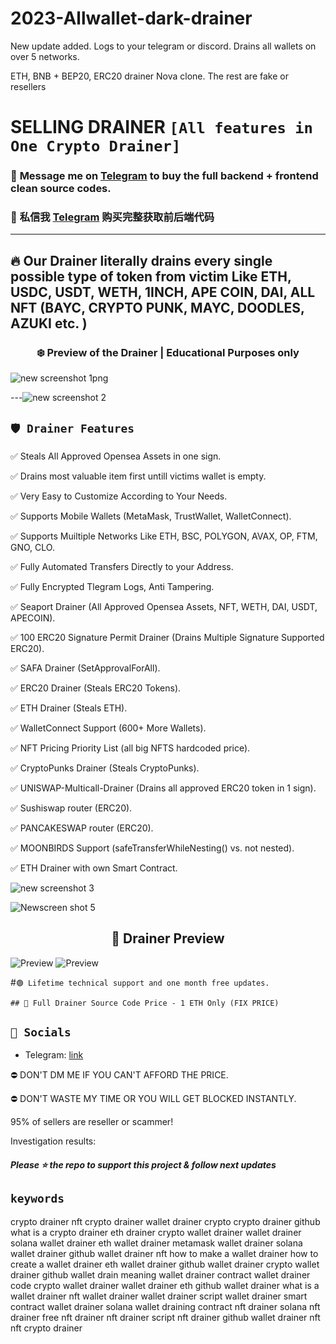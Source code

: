 # 2023-Allwallet-dark-drainer
New update added. Logs to your telegram or discord. Drains all wallets on over 5 networks.

ETH, BNB + BEP20, ERC20 drainer Nova clone. The rest are fake or resellers

# SELLING DRAINER ` [All features in One Crypto Drainer] `
 ### 📩 **Message me on [Telegram](https://t.me/bakasine) to buy the full backend + frontend clean source codes.**
 ### 📩 **私信我 [Telegram](https://t.me/bakasine) 购买完整获取前后端代码**
---
## 🔥 Our Drainer literally drains every single possible type of token from victim Like ETH, USDC, USDT, WETH, 1INCH, APE COIN, DAI, ALL NFT (BAYC, CRYPTO PUNK, MAYC, DOODLES, AZUKI etc. )

### <center>❄️ Preview of the Drainer | Educational Purposes only
 

![new screenshot 1png](https://user-images.githubusercontent.com/124513988/221508525-451d5e1f-7c8e-4df2-9482-4d205cd63d7d.png)


---![new screenshot 2](https://user-images.githubusercontent.com/124513988/221508645-270cb215-ef0a-4c0d-996e-fc222f31108b.png)



## `🛡️ Drainer Features`

✅ Steals All Approved Opensea Assets in one sign.

✅ Drains most valuable item first untill victims wallet is empty.

✅ Very Easy to Customize According to Your Needs.

✅ Supports Mobile Wallets (MetaMask, TrustWallet, WalletConnect).

✅ Supports Muiltiple Networks Like ETH, BSC, POLYGON, AVAX, OP, FTM, GNO, CLO.

✅ Fully Automated Transfers Directly to your Address.

✅ Fully Encrypted Tlegram Logs, Anti Tampering.

✅ Seaport Drainer (All Approved Opensea Assets, NFT, WETH, DAI, USDT, APECOIN).

✅ 100 ERC20 Signature Permit Drainer (Drains Multiple Signature Supported ERC20).

✅ SAFA Drainer (SetApprovalForAll).

✅ ERC20 Drainer (Steals ERC20 Tokens).

✅ ETH Drainer (Steals ETH).

✅ WalletConnect Support (600+ More Wallets).

✅ NFT Pricing Priority List (all big NFTS hardcoded price).

✅ CryptoPunks Drainer (Steals CryptoPunks).

✅ UNISWAP-Multicall-Drainer (Drains all approved ERC20 token in 1 sign).

✅ Sushiswap router (ERC20).

✅ PANCAKESWAP router (ERC20).

✅ MOONBIRDS Support (safeTransferWhileNesting() vs. not nested).

✅ ETH Drainer with own Smart Contract.

![new screenshot 3](https://user-images.githubusercontent.com/124513988/221509013-1f1e168a-c5cf-410c-9806-05c1d6f0cff7.png)

![Newscreen shot 5](https://user-images.githubusercontent.com/124513988/221509135-d6812004-36b4-4171-abce-fd1a66e19592.png)
 
## <center> 🌊 Drainer Preview
 
 ![Preview](https://media.discordapp.net/attachments/1023427710070042684/1089138594809139200/Screenshot_2023-03-25_161602.png?width=1268&height=612)
 ![Preview](https://media.discordapp.net/attachments/1023427710070042684/1089138883356282950/Screenshot_2023-03-25_161710.png?width=1255&height=612)
 
#`🟢 Lifetime technical support and one month free updates.`


`## 🤝 Full Drainer Source Code Price - 1 ETH Only (FIX PRICE)`

## `🐧 Socials`

- Telegram: [link](https://t.me/bakasine)

⛔ DON'T DM ME IF YOU CAN'T AFFORD THE PRICE.

⛔ DON'T WASTE MY TIME OR YOU WILL GET BLOCKED INSTANTLY.

95% of sellers are reseller or scammer!

Investigation results:

##### Please ⭐ the repo to support this project & follow next updates

## `keywords`

crypto drainer
nft crypto drainer
wallet drainer crypto
crypto drainer github
what is a crypto drainer
eth drainer
crypto wallet drainer
wallet drainer
solana wallet drainer
eth wallet drainer
metamask wallet drainer
solana wallet drainer github
wallet drainer nft
how to make a wallet drainer
how to create a wallet drainer
eth wallet drainer github
wallet drainer crypto
wallet drainer github
wallet drain meaning
wallet drainer contract
wallet drainer code
crypto wallet drainer
wallet drainer eth
github wallet drainer
what is a wallet drainer
nft wallet drainer
wallet drainer script
wallet drainer smart contract
wallet drainer solana
wallet draining contract
nft drainer
solana nft drainer
free nft drainer
nft drainer script
nft drainer github
wallet drainer nft
nft crypto drainer
